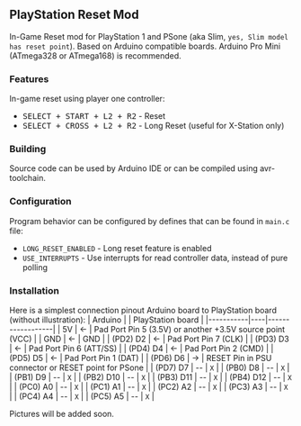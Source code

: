 ## PlayStation Reset Mod
In-Game Reset mod for PlayStation 1 and PSone (aka Slim, `yes, Slim model has reset point`).
Based on Arduino compatible boards. Arduino Pro Mini (ATmega328 or ATmega168) is recommended.

### Features
In-game reset using player one controller:
 - <kbd>SELECT + START + L2 + R2</kbd> - Reset
 - <kbd>SELECT + CROSS + L2 + R2</kbd> - Long Reset (useful for X-Station only)

### Building
Source code can be used by Arduino IDE or can be compiled using avr-toolchain.

### Configuration
Program behavior can be configured by defines that can be found in `main.c` file:
- `LONG_RESET_ENABLED` - Long reset feature is enabled
- `USE_INTERRUPTS` - Use interrupts for read controller data, instead of pure polling

### Installation
Here is a simplest connection pinout Arduino board to PlayStation board (without illustration):
| Arduino   |    | PlayStation board  |
|-----------|----|------------------|
|       5V  | <- | Pad Port Pin 5 (3.5V) or another +3.5V source point (VCC) |
|       GND | <- | GND |
| (PD2) D2  | <- | Pad Port Pin 7 (CLK) |
| (PD3) D3  | <- | Pad Port Pin 6 (ATT/SS) |
| (PD4) D4  | <- | Pad Port Pin 2 (CMD) |
| (PD5) D5  | <- | Pad Port Pin 1 (DAT) |
| (PD6) D6  | -> | RESET Pin in PSU connector or RESET point for PSone |
| (PD7) D7  | -- | `X` |
| (PB0) D8  | -- | `X` |
| (PB1) D9  | -- | `X` |
| (PB2) D10 | -- | `X` |
| (PB3) D11 | -- | `X` |
| (PB4) D12 | -- | `X` |
| (PC0) A0  | -- | `X` |
| (PC1) A1  | -- | `X` |
| (PC2) A2  | -- | `X` |
| (PC3) A3  | -- | `X` |
| (PC4) A4  | -- | `X` |
| (PC5) A5  | -- | `X` |

Pictures will be added soon.
